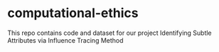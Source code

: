 # computational-ethics
This repo contains code and dataset for our project Identifying Subtle Attributes via Influence Tracing Method
